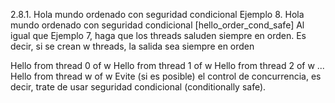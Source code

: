 2.8.1. Hola mundo ordenado con seguridad condicional
Ejemplo 8. Hola mundo ordenado con seguridad condicional [hello_order_cond_safe]
Al igual que Ejemplo 7, haga que los threads saluden siempre en orden. Es decir, si se crean w threads, la salida sea siempre en orden

Hello from thread 0 of w
Hello from thread 1 of w
Hello from thread 2 of w
...
Hello from thread w of w
Evite (si es posible) el control de concurrencia, es decir, trate de usar seguridad condicional (conditionally safe).
